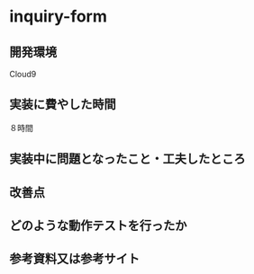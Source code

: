 # inquiry-form

## 開発環境
Cloud9

## 実装に費やした時間
８時間

## 実装中に問題となったこと・工夫したところ
## 改善点
## どのような動作テストを行ったか
## 参考資料又は参考サイト
